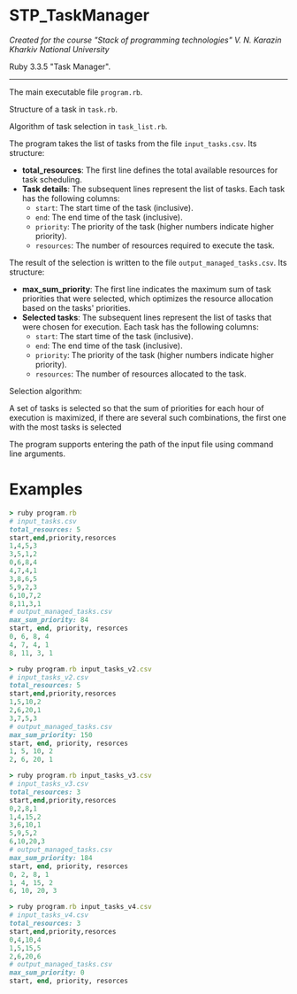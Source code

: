# STP_TaskManager

_Created for the course "Stack of programming technologies" V. N. Karazin Kharkiv National University_

Ruby 3.3.5 "Task Manager".

---

The main executable file `program.rb`.

Structure of a task in `task.rb`.

Algorithm of task selection in `task_list.rb`.

The program takes the list of tasks from the file `input_tasks.csv`.
Its structure:
- **total_resources**: The first line defines the total available resources for task scheduling.
- **Task details**: The subsequent lines represent the list of tasks. Each task has the following columns:
  - `start`: The start time of the task (inclusive).
  - `end`: The end time of the task (inclusive).
  - `priority`: The priority of the task (higher numbers indicate higher priority).
  - `resources`: The number of resources required to execute the task.

The result of the selection is written to the file `output_managed_tasks.csv`.
Its structure:
- **max_sum_priority**: The first line indicates the maximum sum of task priorities that were selected, which optimizes the resource allocation based on the tasks' priorities.
- **Selected tasks**: The subsequent lines represent the list of tasks that were chosen for execution. Each task has the following columns:
  - `start`: The start time of the task (inclusive).
  - `end`: The end time of the task (inclusive).
  - `priority`: The priority of the task (higher numbers indicate higher priority).
  - `resources`: The number of resources allocated to the task.

Selection algorithm:

A set of tasks is selected so that the sum of priorities for each hour of execution is maximized, if there are several such combinations, the first one with the most tasks is selected

The program supports entering the path of the input file using command line arguments.

# Examples

```ruby
> ruby program.rb
# input_tasks.csv
total_resources: 5
start,end,priority,resorces
1,4,5,3
3,5,1,2
0,6,8,4
4,7,4,1
3,8,6,5
5,9,2,3
6,10,7,2
8,11,3,1
# output_managed_tasks.csv
max_sum_priority: 84
start, end, priority, resorces
0, 6, 8, 4
4, 7, 4, 1
8, 11, 3, 1

> ruby program.rb input_tasks_v2.csv
# input_tasks_v2.csv
total_resources: 5
start,end,priority,resorces
1,5,10,2
2,6,20,1
3,7,5,3
# output_managed_tasks.csv
max_sum_priority: 150
start, end, priority, resorces
1, 5, 10, 2
2, 6, 20, 1

> ruby program.rb input_tasks_v3.csv
# input_tasks_v3.csv
total_resources: 3
start,end,priority,resorces
0,2,8,1
1,4,15,2
3,6,10,1
5,9,5,2
6,10,20,3
# output_managed_tasks.csv
max_sum_priority: 184
start, end, priority, resorces
0, 2, 8, 1
1, 4, 15, 2
6, 10, 20, 3

> ruby program.rb input_tasks_v4.csv
# input_tasks_v4.csv
total_resources: 3
start,end,priority,resorces
0,4,10,4
1,5,15,5
2,6,20,6
# output_managed_tasks.csv
max_sum_priority: 0
start, end, priority, resorces


```
